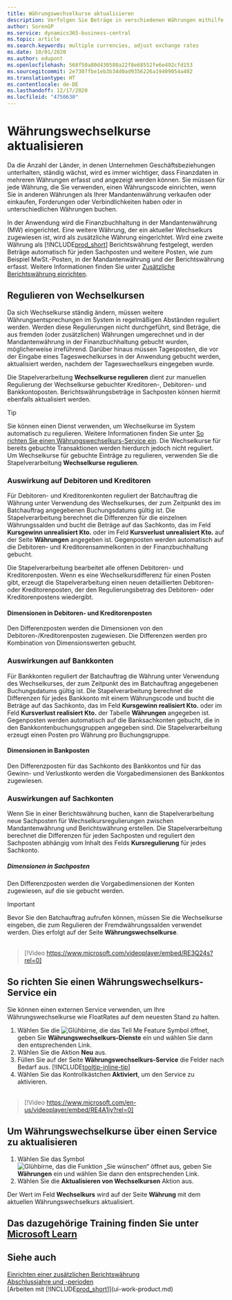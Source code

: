 ```yaml
---
title: Währungswechselkurse aktualisieren
description: Verfolgen Sie Beträge in verschiedenen Währungen mithilfe der Währungscodes, und lassen Sie mithilfe von Business Central die Wechselkurse der gebuchte Posten mit einer Fremdleistung anpassen.
author: SorenGP
ms.service: dynamics365-business-central
ms.topic: article
ms.search.keywords: multiple currencies, adjust exchange rates
ms.date: 10/01/2020
ms.author: edupont
ms.openlocfilehash: 568f50a80d430580a22f8e68552fe6e492cfd153
ms.sourcegitcommit: 2e7307fbe1eb3b34d0ad9356226a19409054a402
ms.translationtype: HT
ms.contentlocale: de-DE
ms.lasthandoff: 12/17/2020
ms.locfileid: "4750630"
---
```

# <a name="update-currency-exchange-rates"></a>Währungswechselkurse aktualisieren

Da die Anzahl der Länder, in denen Unternehmen Geschäftsbeziehungen unterhalten, ständig wächst, wird es immer wichtiger, dass Finanzdaten in mehreren Währungen erfasst und angezeigt werden können. Sie müssen für jede Währung, die Sie verwenden, einen Währungscode einrichten, wenn Sie in anderen Währungen als Ihrer Mandantenwährung verkaufen oder einkaufen, Forderungen oder Verbindlichkeiten haben oder in unterschiedlichen Währungen buchen.

In der Anwendung wird die Finanzbuchhaltung in der Mandantenwährung (MW) eingerichtet. Eine weitere Währung, der ein aktueller Wechselkurs zugewiesen ist, wird als zusätzliche Währung eingerichtet. Wird eine zweite Währung als [!INCLUDE[prod_short](includes/prod_short.md)] Berichtswährung festgelegt, werden Beträge automatisch für jeden Sachposten und weitere Posten, wie zum Beispiel MwSt.-Posten, in der Mandantenwährung und der Berichtswährung erfasst. Weitere Informationen finden Sie unter [Zusätzliche Berichtswährung einrichten](finance-how-setup-additional-currencies.md).

## <a name="adjusting-exchange-rates"></a>Regulieren von Wechselkursen

Da sich Wechselkurse ständig ändern, müssen weitere Währungsentsprechungen im System in regelmäßigen Abständen reguliert werden. Werden diese Regulierungen nicht durchgeführt, sind Beträge, die aus fremden (oder zusätzlichen) Währungen umgerechnet und in der Mandantenwährung in der Finanzbuchhaltung gebucht wurden, möglicherweise irreführend. Darüber hinaus müssen Tagesposten, die vor der Eingabe eines Tageswechelkurses in der Anwendung gebucht werden, aktualisiert werden, nachdem der Tageswechselkurs eingegeben wurde.

Die Stapelverarbeitung **Wechselkurse regulieren** dient zur manuellen Regulierung der Wechselkurse gebuchter Kreditoren-, Debitoren- und Bankkontoposten. Berichtswährungsbeträge in Sachposten können hiermit ebenfalls aktualisiert werden.  

> [!TIP]
> Sie können einen Dienst verwenden, um Wechselkurse im System automatisch zu regulieren. Weitere Informationen finden Sie unter [So richten Sie einen Währungswechselkurs-Service ein](finance-how-update-currencies.md#to-set-up-a-currency-exchange-rate-service). Die Wechselkurse für bereits gebuchte Transaktionen werden hierdurch jedoch nicht reguliert. Um Wechselkurse für gebuchte Einträge zu regulieren, verwenden Sie die Stapelverarbeitung **Wechselkurse regulieren**.

### <a name="effect-on-customers-and-vendors"></a>Auswirkung auf Debitoren und Kreditoren

Für Debitoren- und Kreditorenkonten reguliert der Batchauftrag die Währung unter Verwendung des Wechselkurses, der zum Zeitpunkt des im Batchauftrag angegebenen Buchungsdatums gültig ist. Die Stapelverarbeitung berechnet die Differenzen für die einzelnen Währungssalden und bucht die Beträge auf das Sachkonto, das im Feld **Kursgewinn unrealisiert Kto.** oder im Feld **Kursverlust unrealisiert Kto.** auf der Seite **Währungen** angegeben ist. Gegenposten werden automatisch auf die Debitoren- und Kreditorensammelkonten in der Finanzbuchhaltung gebucht.

Die Stapelverarbeitung bearbeitet alle offenen Debitoren- und Kreditorenposten. Wenn es eine Wechselkursdifferenz für einen Posten gibt, erzeugt die Stapelverarbeitung einen neuen detaillierten Debitoren- oder Kreditorenposten, der den Regulierungsbetrag des Debitoren- oder Kreditorenpostens wiedergibt.

#### <a name="dimensions-on-customer-and-vendor-ledger-entries"></a>Dimensionen in Debitoren- und Kreditorenposten
Den Differenzposten werden die Dimensionen von den Debitoren-/Kreditorenposten zugewiesen. Die Differenzen werden pro Kombination von Dimensionswerten gebucht.

### <a name="effect-on-bank-accounts"></a>Auswirkungen auf Bankkonten
Für Bankkonten reguliert der Batchauftrag die Währung unter Verwendung des Wechselkurses, der zum Zeitpunkt des im Batchauftrag angegebenen Buchungsdatums gültig ist. Die Stapelverarbeitung berechnet die Differenzen für jedes Bankkonto mit einem Währungscode und bucht die Beträge auf das Sachkonto, das im Feld **Kursgewinn realisiert Kto.** oder im Feld **Kursverlust realisiert Kto.** der Tabelle **Währungen** angegeben ist. Gegenposten werden automatisch auf die Banksachkonten gebucht, die in den Bankkontenbuchungsgruppen angegeben sind. Die Stapelverarbeitung erzeugt einen Posten pro Währung pro Buchungsgruppe.

#### <a name="dimensions-on-bank-account-entries"></a>Dimensionen in Bankposten
Den Differenzposten für das Sachkonto des Bankkontos und für das Gewinn- und Verlustkonto werden die Vorgabedimensionen des Bankkontos zugewiesen.

### <a name="effect-on-gl-accounts"></a>Auswirkungen auf Sachkonten
Wenn Sie in einer Berichtswährung buchen, kann die Stapelverarbeitung neue Sachposten für Wechselkursregulierungen zwischen Mandantenwährung und Berichtswährung erstellen. Die Stapelverarbeitung berechnet die Differenzen für jeden Sachposten und reguliert den Sachposten abhängig vom Inhalt des Felds **Kursregulierung** für jedes Sachkonto.

##### <a name="dimensions-on-gl-account-entries"></a>Dimensionen in Sachposten
Den Differenzposten werden die Vorgabedimensionen der Konten zugewiesen, auf die sie gebucht werden.

> [!Important]
> Bevor Sie den Batchauftrag aufrufen können, müssen Sie die Wechselkurse eingeben, die zum Regulieren der Fremdwährungssalden verwendet werden. Dies erfolgt auf der Seite **Währungswechselkurse**.<br><br>  

> [!Video https://www.microsoft.com/videoplayer/embed/RE3Q24s?rel=0]

## <a name="to-set-up-a-currency-exchange-rate-service"></a>So richten Sie einen Währungswechselkurs-Service ein
Sie können einen externen Service verwenden, um Ihre Währungswechselkurse wie FloatRates auf dem neuesten Stand zu halten.

1. Wählen Sie die ![Glühbirne, die das Tell Me Feature](media/ui-search/search_small.png "Was möchten Sie tun?") Symbol öffnet, geben Sie **Währungswechselkurs-Dienste** ein und wählen Sie dann den entsprechenden Link.
2. Wählen Sie die Aktion **Neu** aus.
3. Füllen Sie auf der Seite **Währungswechselkurs-Service** die Felder nach Bedarf aus. [!INCLUDE[tooltip-inline-tip](includes/tooltip-inline-tip_md.md)]
4. Wählen Sie das Kontrollkästchen **Aktiviert**, um den Service zu aktivieren.
<br><br>  
  
> [!Video https://www.microsoft.com/en-us/videoplayer/embed/RE4A1jy?rel=0]

## <a name="to-update-currency-exchange-rates-through-a-service"></a>Um Währungswechselkurse über einen Service zu aktualisieren
1. Wählen Sie das Symbol ![Glühbirne, das die Funktion „Sie wünschen“ öffnet](media/ui-search/search_small.png "Was möchten Sie tun?") aus, geben Sie **Währungen** ein und wählen Sie dann den entsprechenden Link.
2. Wählen Sie die **Aktualisieren von Wechselkursen** Aktion aus.

Der Wert im Feld **Wechselkurs** wird auf der Seite **Währung** mit dem aktuellen Währungswechselkurs aktualisiert.

## <a name="see-related-training-at-microsoft-learn"></a>Das dazugehörige Training finden Sie unter [Microsoft Learn](/learn/paths/use-multiple-currencies-dynamics-365-business-central/)

## <a name="see-also"></a>Siehe auch
[Einrichten einer zusätzlichen Berichtswährung](finance-how-setup-additional-currencies.md)  
[Abschlussjahre und -perioden](year-close-years-periods.md)  
[Arbeiten mit [!INCLUDE[prod_short](includes/prod_short.md)]](ui-work-product.md)
